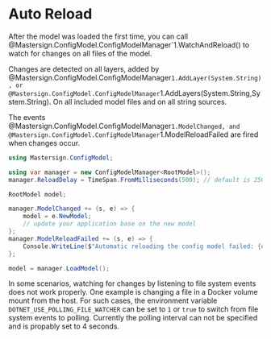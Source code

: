 # Auto Reload

After the model was loaded the first time, you can call
@Mastersign.ConfigModel.ConfigModelManager`1.WatchAndReload()
to watch for changes on all files of the model.

Changes are detected on all layers, added by
@Mastersign.ConfigModel.ConfigModelManager`1.AddLayer(System.String),
or @Mastersign.ConfigModel.ConfigModelManager`1.AddLayers(System.String,System.String).
On all included model files and on all string sources.

The events @Mastersign.ConfigModel.ConfigModelManager`1.ModelChanged,
and @Mastersign.ConfigModel.ConfigModelManager`1.ModelReloadFailed are fired
when changes occur.

```cs
using Mastersign.ConfigModel;

using var manager = new ConfigModelManager<RootModel>();
manager.ReloadDelay = TimeSpan.FromMilliseconds(500); // default is 250ms

RootModel model;

manager.ModelChanged += (s, e) => {
    model = e.NewModel;
    // update your application base on the new model
};
manager.ModelReloadFailed += (s, e) => {
    Console.WriteLine($"Automatic reloading the config model failed: {e.Exception.Message}");
};

model = manager.LoadModel();
```

In some scenarios, watching for changes by listening to file system events does not work properly.
One example is changing a file in a Docker volume mount from the host.
For such cases, the environment variable `DOTNET_USE_POLLING_FILE_WATCHER`
can be set to `1` or `true` to switch from file system events to polling.
Currently the polling interval can not be specified and is propably set to 4 seconds.

